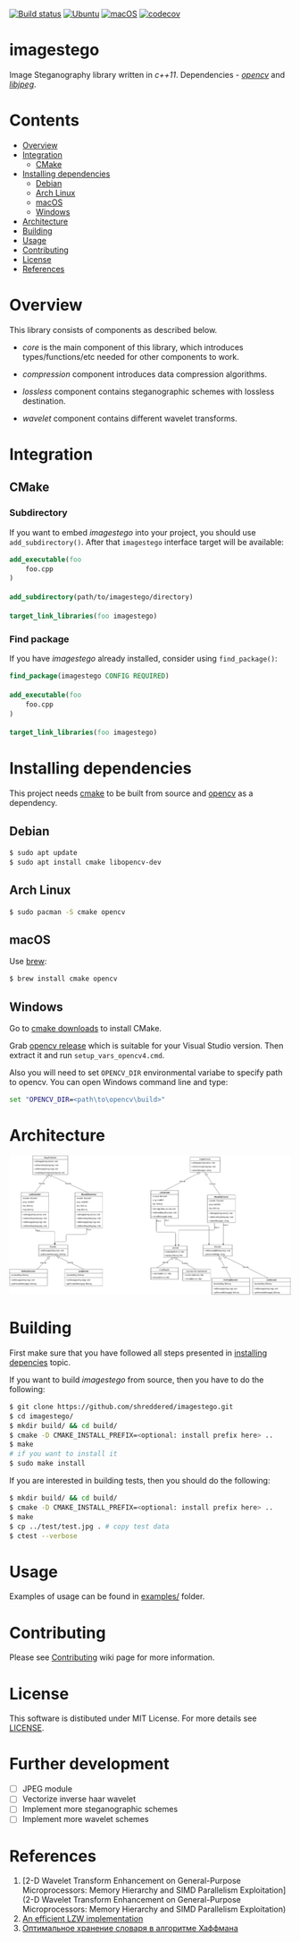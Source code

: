 [![Build status](https://ci.appveyor.com/api/projects/status/stugi74mkai6x44q/branch/master?svg=true)](https://ci.appveyor.com/project/shreddered/imagestego/branch/master)
[![Ubuntu](https://github.com/shreddered/imagestego/workflows/Ubuntu/badge.svg)](https://github.com/shreddered/imagestego/actions?query=workflow%3AUbuntu)
[![macOS](https://github.com/shreddered/imagestego/workflows/macOS/badge.svg)](https://github.com/shreddered/imagestego/actions?query=workflow%3AmacOS)
[![codecov](https://codecov.io/gh/shreddered/imagestego/branch/develop/graph/badge.svg)](https://codecov.io/gh/shreddered/imagestego)

# imagestego

Image Steganography library written in _c++11_.
Dependencies - [_opencv_](https://github.com/opencv/opencv) and [_libjpeg_](http://www.ijg.org/).

# Contents

- [Overview](#overview)
- [Integration](#integration)
    * [CMake](#cmake)
- [Installing dependencies](#installing-dependencies)
    * [Debian](#debian)
    * [Arch Linux](#arch-linux)
    * [macOS](#mac-os)
    * [Windows](#windows)
- [Architecture](#architecture)
- [Building](#building)
- [Usage](#usage)
- [Contributing](#contributing)
- [License](#license)
- [References](#references)

# Overview

This library consists of components as described below.

- _core_ is the main component of this library, which introduces types/functions/etc needed for other components to work.

- _compression_ component introduces data compression algorithms.

- _lossless_ component contains steganographic schemes with lossless destination.

- _wavelet_ component contains different wavelet transforms.

# Integration

## CMake

### Subdirectory

If you want to embed _imagestego_ into your project, you should use `add_subdirectory()`.
After that `imagestego` interface target will be available:

```cmake
add_executable(foo
    foo.cpp
)

add_subdirectory(path/to/imagestego/directory)

target_link_libraries(foo imagestego)
```

### Find package

If you have _imagestego_ already installed, consider using `find_package()`:

```cmake
find_package(imagestego CONFIG REQUIRED)

add_executable(foo
    foo.cpp
)

target_link_libraries(foo imagestego)
```

# Installing dependencies

This project needs [cmake](https://cmake.org/) to be built from source and [opencv](https://github.com/opencv/opencv) as a dependency.

## Debian

```bash
$ sudo apt update
$ sudo apt install cmake libopencv-dev
```
## Arch Linux

```bash
$ sudo pacman -S cmake opencv
```

## macOS

Use [brew](https://brew.sh/):
```bash
$ brew install cmake opencv
```

## Windows

Go to [cmake downloads](https://cmake.org/download/) to install CMake.

Grab [opencv release](https://github.com/opencv/opencv/releases/latest) which is suitable for your Visual Studio version.
Then extract it and run `setup_vars_opencv4.cmd`.

Also you will need to set `OPENCV_DIR` environmental variabe to specify path to opencv.
You can open Windows command line and type:
```bat
set "OPENCV_DIR=<path\to\opencv\build>"
```

# Architecture

![class-diagram](images/imagestego.png)

# Building

First make sure that you have followed all steps presented in [installing depencies](#installing-dependencies) topic.

If you want to build _imagestego_ from source, then you have to do the following:
```bash
$ git clone https://github.com/shreddered/imagestego.git
$ cd imagestego/
$ mkdir build/ && cd build/
$ cmake -D CMAKE_INSTALL_PREFIX=<optional: install prefix here> ..
$ make
# if you want to install it
$ sudo make install
```

If you are interested in building tests, then you should do the following:
```bash
$ mkdir build/ && cd build/
$ cmake -D CMAKE_INSTALL_PREFIX=<optional: install prefix here> ..
$ make
$ cp ../test/test.jpg . # copy test data
$ ctest --verbose
```

# Usage

Examples of usage can be found in [examples/](examples/) folder.

# Contributing

Please see [Contributing](https://github.com/shreddered/imagestego/wiki/Contributing) wiki page for more information.

# License

This software is distibuted under MIT License. For more details see [LICENSE](LICENSE).

# Further development

- [ ] JPEG module
- [ ] Vectorize inverse haar wavelet
- [ ] Implement more steganographic schemes
- [ ] Implement more wavelet schemes

# References

1. [2-D Wavelet Transform Enhancement on General-Purpose Microprocessors: Memory Hierarchy and SIMD Parallelism Exploitation](2-D Wavelet Transform Enhancement on General-Purpose Microprocessors: Memory Hierarchy and SIMD Parallelism Exploitation)
2. [An efficient LZW implementation](http://warp.povusers.org/EfficientLZW/)
3. [Оптимальное хранение словаря в алгоритме Хаффмана](https://neerc.ifmo.ru/wiki/index.php?title=%D0%9E%D0%BF%D1%82%D0%B8%D0%BC%D0%B0%D0%BB%D1%8C%D0%BD%D0%BE%D0%B5_%D1%85%D1%80%D0%B0%D0%BD%D0%B5%D0%BD%D0%B8%D0%B5_%D1%81%D0%BB%D0%BE%D0%B2%D0%B0%D1%80%D1%8F_%D0%B2_%D0%B0%D0%BB%D0%B3%D0%BE%D1%80%D0%B8%D1%82%D0%BC%D0%B5_%D0%A5%D0%B0%D1%84%D1%84%D0%BC%D0%B0%D0%BD%D0%B0)
